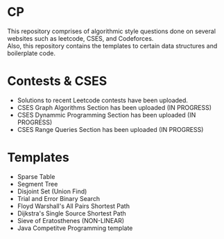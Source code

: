 # CP

This repository comprises of algorithmic style questions done on several websites such as leetcode, CSES, and Codeforces. <br />
Also, this repository contains the templates to certain data structures and boilerplate code. <br />

 # Contests & CSES
 - Solutions to recent Leetcode contests have been uploaded. 
 - CSES Graph Algorithms Section has been uploaded (IN PROGRESS)
 - CSES Dynammic Programming Section has been uploaded (IN PROGRESS)
 - CSES Range Queries Section has been uploaded (IN PROGRESS)

 # Templates 
 - Sparse Table
 - Segment Tree
 - Disjoint Set (Union Find)
 - Trial and Error Binary Search
 - Floyd Warshall's All Pairs Shortest Path
 - Dijkstra's Single Source Shortest Path
 - Sieve of Eratosthenes (NON-LINEAR)
 - Java Competitve Programming template
 

